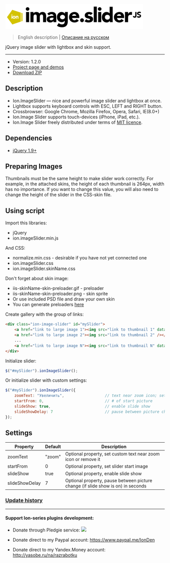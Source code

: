 ![ion.imageSlider](_tmp/logo-ion-image-slider.png)

> English description | <a href="readme.ru.md">Описание на русском</a>

jQuery image slider with lightbox and skin support.

***

* Version: 1.2.0
* <a href="http://ionden.com/a/plugins/ion.imageSlider/en.html">Project page and demos</a>
* <a href="http://ionden.com/a/plugins/ion.imageSlider/ion.imageSlider-1.2.zip">Download ZIP</a>

## Description
* Ion.ImageSlider — nice and powerful image slider and lightbox at once.
* Lightbox supports keyboard controls with ESC, LEFT and RIGHT button.
* Crossbrowser: Google Chrome, Mozilla Firefox, Opera, Safari, IE(8.0+)
* Ion.Image Slider supports touch-devices (iPhone, iPad, etc.).
* Ion.Image Slider freely distributed under terms of <a href="http://ionden.com/a/plugins/licence.html" target="_blank">MIT licence</a>.

## Dependencies
* <a href="http://jquery.com/" target="_blank">jQuery 1.9+</a>

## Preparing Images
Thumbnails must be the same height to make slider work correctly. For example, in the attached skins, the height of each thumbnail is 264px, width has no importance. If you want to change this value, you will also need to change the height of the slider in the CSS-skin file.

## Using script

Import this libraries:
* jQuery
* ion.imageSlider.min.js

And CSS:
* normalize.min.css - desirable if you have not yet connected one
* ion.imageSlider.css
* ion.imageSlider.skinName.css

Don't forget about skin image:
* iis-skinName-skin-preloader.gif - preloader
* iis-skinName-skin-preloader.png - skin sprite
* Or use included PSD file and draw your own skin
* You can generate preloaders <a href="http://preloaders.net/" target="_blank">here</a>

Create gallery with the group of links:
```html
<div class="ion-image-slider" id="mySlider">
    <a href="link to large image 1"><img src="link to thumbnail 1" data-caption="Image name, if have one" /></a>
    <a href="link to large image 2"><img src="link to thumbnail 2" /></a>
    ...
    <a href="link to large image N"><img src="link to thumbnail N" data-caption="One more name" /></a>
</div>
```

Initialize slider:
```javascript
$("#mySlider").ionImageSlider();
```

Or initialize slider with custom settings:
```javascript
$("#mySlider").ionImageSlider({
    zoomText: "Увеличить",                  // text near zoom icon; set "", if don't need
    startFrom: 0,                           // # of start picture
    slideShow: true,                        // enable slide show
    slideShowDelay: 7                       // pause between picture change (if slide show is on)
});
```


## Settings

<table>
    <thead>
        <tr>
            <th>Property</th>
            <th>Default</th>
            <th>Description</th>
        </tr>
    </thead>
    <tbody>
        <tr>
            <td>zoomText</td>
            <td>"zoom"</td>
            <td>Optional property, set custom text near zoom icon or remove it</td>
        </tr>
        <tr>
            <td>startFrom</td>
            <td>0</td>
            <td>Optional property, set slider start image</td>
        </tr>
        <tr>
            <td>slideShow</td>
            <td>true</td>
            <td>Optional property, enable slide show</td>
        </tr>
        <tr>
            <td>slideShowDelay</td>
            <td>7</td>
            <td>Optional property, pause between picture change (if slide show is on) in seconds</td>
        </tr>
    </tbody>
</table>


### <a href="history.md">Update history</a>

***

#### Support Ion-series plugins development:

* Donate through Pledgie service: [![](https://pledgie.com/campaigns/25694.png?skin_name=chrome)](https://pledgie.com/campaigns/25694)

* Donate direct to my Paypal account: https://www.paypal.me/IonDen

* Donate direct to my Yandex.Money account: http://yasobe.ru/na/razrabotku
